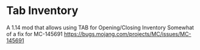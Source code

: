 # Tab Inventory
A 1.14 mod that allows using TAB for Opening/Closing Inventory
Somewhat of a fix for MC-145691 https://bugs.mojang.com/projects/MC/issues/MC-145691